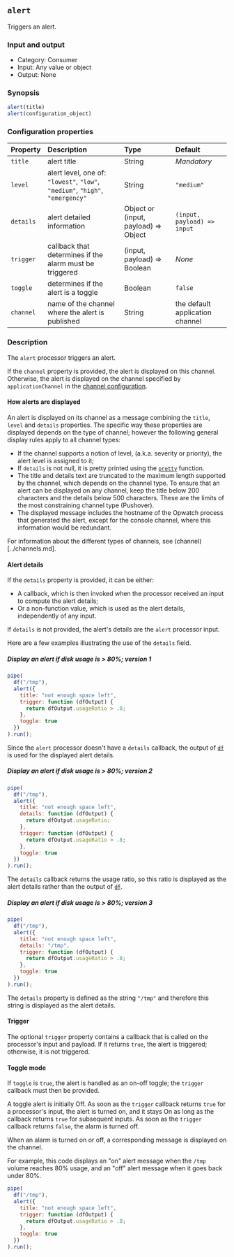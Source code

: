 ## `alert`

Triggers an alert.

### Input and output

* Category: Consumer
* Input: Any value or object
* Output: None

### Synopsis

```js
alert(title)
alert(configuration_object)
```

### Configuration properties

| Property | Description | Type | Default |
| :--- | :--- | :--- | :--- |
| `title` | alert title | String | *Mandatory* | 
| `level` | alert level, one of: `"lowest"`, `"low"`, `"medium"`, `"high"`, `"emergency"`  | String | `"medium"` |
| `details` | alert detailed information | Object or (input, payload) => Object | `(input, payload) => input` | 
| `trigger` | callback that determines if the alarm must be triggered | (input, payload) => Boolean | *None* |
| `toggle` | determines if the alert is a toggle | Boolean | `false` |
| `channel` | name of the channel where the alert is published | String | the default application channel |

### Description

The `alert` processor triggers an alert.

If the `channel` property is provided, the alert is displayed on this channel. Otherwise, the alert is displayed on the 
channel specified by `applicationChannel` in the [channel configuration](../channels.md).

#### How alerts are displayed

An alert is displayed on its channel as a message combining the `title`, `level` and `details` 
properties. The specific way these properties are displayed depends on the type of channel; however the following 
general display rules apply to all channel types:

* If the channel supports a notion of level, (a.k.a. severity or priority), the alert level is assigned to it; 
* If `details` is not null, it is pretty printed using the [`pretty`](programming.md) function.
* The title and details text are truncated to the maximum length supported by the channel, which depends on
  the channel type. To ensure that an alert can be displayed on any channel, keep the title below 200 characters and the 
  details below 500 characters. These are the limits of the most constraining channel type (Pushover). 
* The displayed message includes the hostname of the Opwatch process that generated the alert, except for the 
  console channel, where this information would be redundant.

For information about the different types of channels, see (channel)[../channels.md].

#### Alert details

If the `details` property is provided, it can be either:

* A callback, which is then invoked when the processor received an input to compute the alert details;
* Or a non-function value, which is used as the alert details, independently of any input.

If `details` is not provided, the alert's details are the `alert` processor input.

Here are a few examples illustrating the use of the `details` field. 

<!-- example-begin -->
##### Display an alert if disk usage is > 80%; version 1

```js
pipe(
  df("/tmp"), 
  alert({
    title: "not enough space left",
    trigger: function (dfOutput) { 
      return dfOutput.usageRatio > .8; 
    },
    toggle: true
  })
).run();
```

Since the `alert` processor doesn't have a `details` callback, the output of [`df`](df.md) is used for the displayed
alert details.
<!-- example-end -->
 
<!-- example-begin -->
##### Display an alert if disk usage is > 80%; version 2

```js
pipe(
  df("/tmp"), 
  alert({
    title: "not enough space left",
    details: function (dfOutput) { 
      return dfOutput.usageRatio; 
    },
    trigger: function (dfOutput) { 
      return dfOutput.usageRatio > .8; 
    },
    toggle: true
  })
).run();
```
The `details` callback returns the usage ratio, so this ratio is displayed as the alert details rather than the
output of [`df`](df.md).
<!-- example-end -->

<!-- example-begin -->
##### Display an alert if disk usage is > 80%; version 3

```js
pipe(
  df("/tmp"), 
  alert({
    title: "not enough space left",
    details: "/tmp",
    trigger: function (dfOutput) {
      return dfOutput.usageRatio > .8; 
    },
    toggle: true
  })
).run();
```

The `details` property is defined as the string `"/tmp"` and therefore this string is displayed as the alert details.
<!-- example-end -->


#### Trigger

The optional `trigger` property contains a callback that is called on the processor's input and payload. If it
returns `true`, the alert is triggered; otherwise, it is not triggered.

#### Toggle mode

If `toggle` is `true`, the alert is handled as an on-off toggle; the `trigger` callback must then be provided.

A toggle alert is initially Off. As soon as the `trigger` callback returns `true` for a processor's input, the alert 
is turned on, and it stays On as long as the callback returns `true` for subsequent inputs. As soon as the 
`trigger` callback returns `false`, the alarm is turned off.

When an alarm is turned on or off, a corresponding message is displayed on the channel.

For example, this code displays an "on" alert message when the `/tmp` volume reaches 80% usage, and an "off"
alert message when it goes back under 80%.

```js
pipe(
  df("/tmp"), 
  alert({
    title: "not enough space left",
    trigger: function (dfOutput) { 
      return dfOutput.usageRatio > .8; 
    },
    toggle: true
  })
).run();
```
